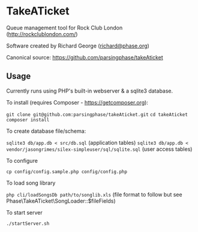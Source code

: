TakeATicket
===========
Queue management tool for Rock Club London (http://rockclublondon.com/)

Software created by Richard George (richard@phase.org)

Canonical source: https://github.com/parsingphase/takeAticket

## Usage

Currently runs using PHP's built-in webserver & a sqlite3 database.

To install (requires Composer - https://getcomposer.org):

 `git clone git@github.com:parsingphase/takeAticket.git`
 `cd takeAticket`
 `composer install`
 
To create database file/schema:

 `sqlite3 db/app.db < src/db.sql`  (application tables)
 `sqlite3 db/app.db < vendor/jasongrimes/silex-simpleuser/sql/sqlite.sql` (user access tables)
 
To configure
 
 `cp config/config.sample.php config/config.php`
 
To load song library

 `php cli/loadSongsDb path/to/songlib.xls` (file format to follow but see Phase\TakeATicket\SongLoader::$fileFields)
 
To start server

`./startServer.sh`
